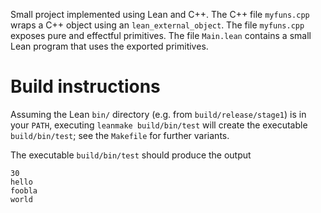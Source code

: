 Small project implemented using Lean and C++.
The C++ file `myfuns.cpp` wraps a C++ object using an `lean_external_object`.
The file `myfuns.cpp` exposes pure and effectful primitives.
The file `Main.lean` contains a small Lean program that uses the exported primitives.

Build instructions
=====

Assuming the Lean `bin/` directory (e.g. from `build/release/stage1`) is in your `PATH`,
executing `leanmake build/bin/test` will create the executable `build/bin/test`; see the
`Makefile` for further variants.

The executable `build/bin/test` should produce the output
```
30
hello
foobla
world
```
